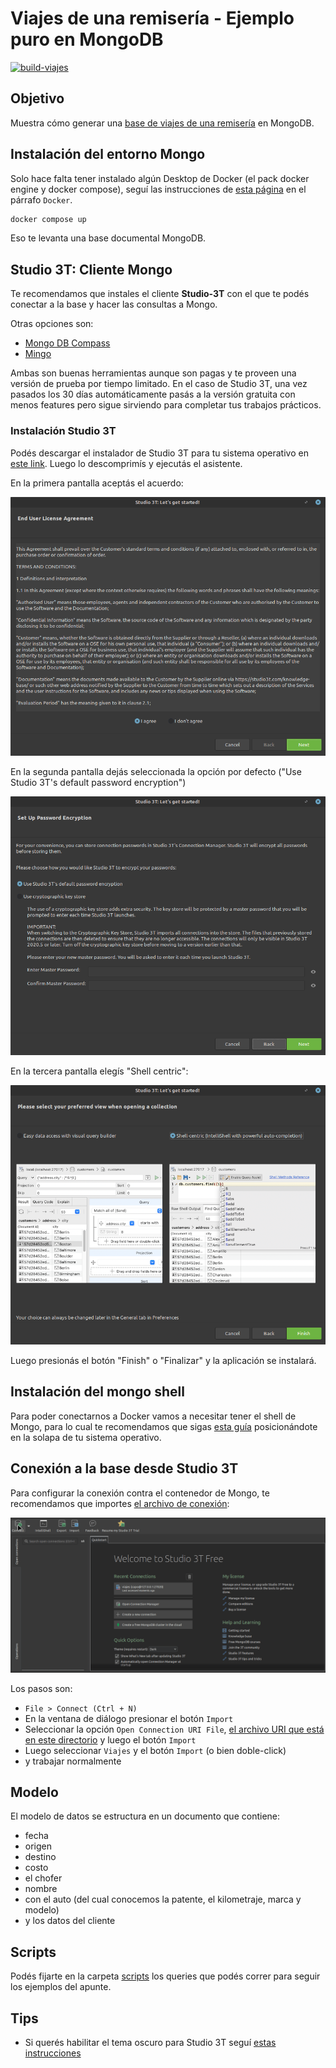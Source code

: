 # Viajes de una remisería - Ejemplo puro en MongoDB

[![build-viajes](https://github.com/uqbar-project/eg-viajes-mongodb/actions/workflows/build.yml/badge.svg)](https://github.com/uqbar-project/eg-viajes-mongodb/actions/workflows/build.yml)

## Objetivo

Muestra cómo generar una [base de viajes de una remisería](https://docs.google.com/document/d/1xJbXRQwSN-wUlYVMrPXHbf9Nf7xJAI-k_-QUjs4KkRI/edit#) en MongoDB.

## Instalación del entorno Mongo

Solo hace falta tener instalado algún Desktop de Docker (el pack docker engine y docker compose), seguí las instrucciones de [esta página](https://phm.uqbar-project.org/material/software) en el párrafo `Docker`.


```bash
docker compose up
```

Eso te levanta una base documental MongoDB.

## Studio 3T: Cliente Mongo

Te recomendamos que instales el cliente **Studio-3T** con el que te podés conectar a la base y hacer las consultas a Mongo. 

Otras opciones son:

- [Mongo DB Compass](https://www.mongodb.com/es/products/compass)
- [Mingo](https://mingo.io/)

Ambas son buenas herramientas aunque son pagas y te proveen una versión de prueba por tiempo limitado. En el caso de Studio 3T, una vez pasados los 30 días automáticamente pasás a la versión gratuita con menos features pero sigue sirviendo para completar tus trabajos prácticos.

### Instalación Studio 3T

Podés descargar el instalador de Studio 3T para tu sistema operativo en [este link](https://studio3t.com/free/). Luego lo descomprimís y ejecutás el asistente.

En la primera pantalla aceptás el acuerdo:

![instalación Studio 3T 1](./images/studio3-config-0.png)

En la segunda pantalla dejás seleccionada la opción por defecto ("Use Studio 3T's default password encryption")

![instalación Studio 3T 2](./images/studio3t-config-1.png)

En la tercera pantalla elegís "Shell centric":

![instalación Studio 3T 3](./images/studio3t-config-2.png)

Luego presionás el botón "Finish" o "Finalizar" y la aplicación se instalará.

## Instalación del mongo shell

Para poder conectarnos a Docker vamos a necesitar tener el shell de Mongo, para lo cual te recomendamos que sigas [esta guía](https://www.mongodb.com/docs/mongodb-shell/install/) posicionándote en la solapa de tu sistema operativo.

## Conexión a la base desde Studio 3T

Para configurar la conexión contra el contenedor de Mongo, te recomendamos que importes [el archivo de conexión](Studio_3T_Connection_URI_Export.uri):

![import connection](images/import_connection.gif)

Los pasos son:

- `File > Connect (Ctrl + N)`
- En la ventana de diálogo presionar el botón `Import`
- Seleccionar la opción `Open Connection URI File`, [el archivo URI que está en este directorio](Studio_3T_Connection_URI_Export.uri) y luego el botón `Import`
- Luego seleccionar `Viajes` y el botón `Import` (o bien doble-click)
- y trabajar normalmente

## Modelo

El modelo de datos se estructura en un documento que contiene: 

* fecha
* origen
* destino
* costo
* el chofer
 * nombre
 * con el auto (del cual conocemos la patente, el kilometraje, marca y modelo)
* y los datos del cliente
 
## Scripts

Podés fijarte en la carpeta [scripts](scripts) los queries que podés correr para seguir los ejemplos del apunte.

## Tips

- Si querés habilitar el tema oscuro para Studio 3T seguí [estas instrucciones](https://studio3t.com/knowledge-base/articles/enable-studio-3t-dark-theme/)

